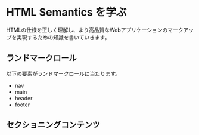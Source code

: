# HTML Semantics を学ぶ

HTMLの仕様を正しく理解し、より高品質なWebアプリケーションのマークアップを実現するための知識を書いていきます。

## ランドマークロール
以下の要素がランドマークロールに当たります。

- nav
- main
- header
- footer

## セクショニングコンテンツ



